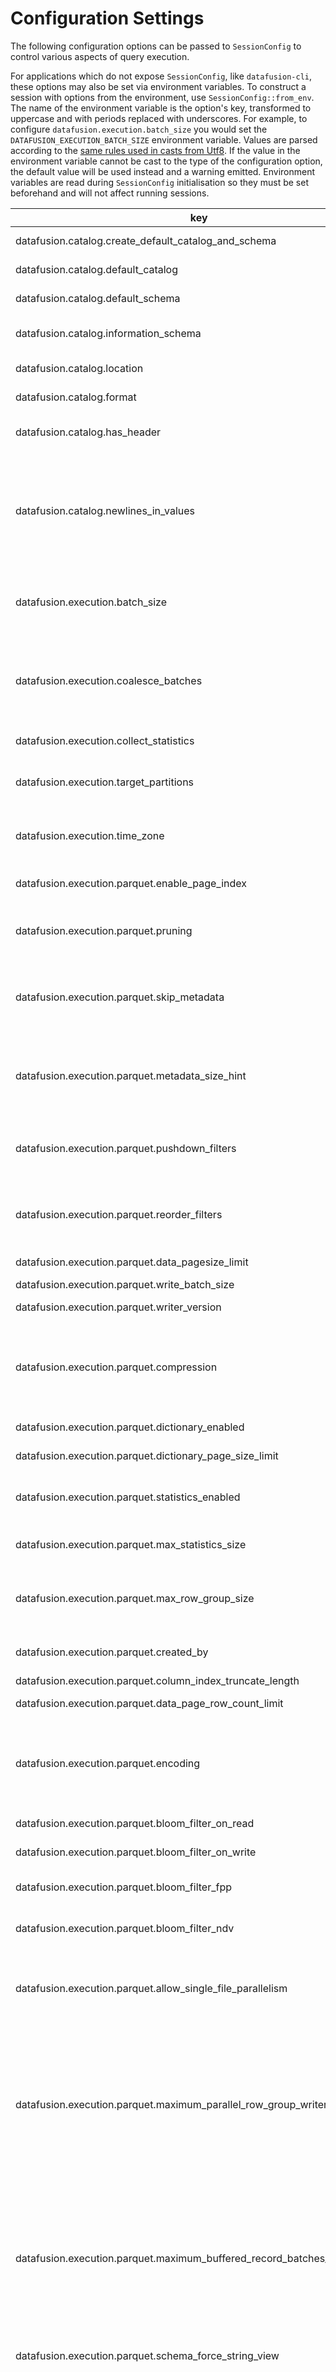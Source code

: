 <!---
  Licensed to the Apache Software Foundation (ASF) under one
  or more contributor license agreements.  See the NOTICE file
  distributed with this work for additional information
  regarding copyright ownership.  The ASF licenses this file
  to you under the Apache License, Version 2.0 (the
  "License"); you may not use this file except in compliance
  with the License.  You may obtain a copy of the License at

    http://www.apache.org/licenses/LICENSE-2.0

  Unless required by applicable law or agreed to in writing,
  software distributed under the License is distributed on an
  "AS IS" BASIS, WITHOUT WARRANTIES OR CONDITIONS OF ANY
  KIND, either express or implied.  See the License for the
  specific language governing permissions and limitations
  under the License.
-->

<!---
This file was generated by the dev/update_config_docs.sh script.
Do not edit it manually as changes will be overwritten.
Instead, edit dev/update_config_docs.sh or the docstrings in datafusion/core/src/config.rs.
-->

# Configuration Settings

The following configuration options can be passed to `SessionConfig` to control various aspects of query execution.

For applications which do not expose `SessionConfig`, like `datafusion-cli`, these options may also be set via environment variables.
To construct a session with options from the environment, use `SessionConfig::from_env`.
The name of the environment variable is the option's key, transformed to uppercase and with periods replaced with underscores.
For example, to configure `datafusion.execution.batch_size` you would set the `DATAFUSION_EXECUTION_BATCH_SIZE` environment variable.
Values are parsed according to the [same rules used in casts from Utf8](https://docs.rs/arrow/latest/arrow/compute/kernels/cast/fn.cast.html).
If the value in the environment variable cannot be cast to the type of the configuration option, the default value will be used instead and a warning emitted.
Environment variables are read during `SessionConfig` initialisation so they must be set beforehand and will not affect running sessions.

| key | default | description |
|-----|---------|-------------|
| datafusion.catalog.create_default_catalog_and_schema | true | Whether the default catalog and schema should be created automatically. |
| datafusion.catalog.default_catalog | datafusion | The default catalog name - this impacts what SQL queries use if not specified |
| datafusion.catalog.default_schema | public | The default schema name - this impacts what SQL queries use if not specified |
| datafusion.catalog.information_schema | false | Should DataFusion provide access to `information_schema` virtual tables for displaying schema information |
| datafusion.catalog.location | NULL | Location scanned to load tables for `default` schema |
| datafusion.catalog.format | NULL | Type of `TableProvider` to use when loading `default` schema |
| datafusion.catalog.has_header | true | Default value for `format.has_header` for `CREATE EXTERNAL TABLE` if not specified explicitly in the statement. |
| datafusion.catalog.newlines_in_values | false | Specifies whether newlines in (quoted) CSV values are supported. This is the default value for `format.newlines_in_values` for `CREATE EXTERNAL TABLE` if not specified explicitly in the statement. Parsing newlines in quoted values may be affected by execution behaviour such as parallel file scanning. Setting this to `true` ensures that newlines in values are parsed successfully, which may reduce performance. |
| datafusion.execution.batch_size | 8192 | Default batch size while creating new batches, it's especially useful for buffer-in-memory batches since creating tiny batches would result in too much metadata memory consumption |
| datafusion.execution.coalesce_batches | true | When set to true, record batches will be examined between each operator and small batches will be coalesced into larger batches. This is helpful when there are highly selective filters or joins that could produce tiny output batches. The target batch size is determined by the configuration setting |
| datafusion.execution.collect_statistics | false | Should DataFusion collect statistics after listing files |
| datafusion.execution.target_partitions | 0 | Number of partitions for query execution. Increasing partitions can increase concurrency. Defaults to the number of CPU cores on the system |
| datafusion.execution.time_zone | +00:00 | The default time zone Some functions, e.g. `EXTRACT(HOUR from SOME_TIME)`, shift the underlying datetime according to this time zone, and then extract the hour |
| datafusion.execution.parquet.enable_page_index | true | (reading) If true, reads the Parquet data page level metadata (the Page Index), if present, to reduce the I/O and number of rows decoded. |
| datafusion.execution.parquet.pruning | true | (reading) If true, the parquet reader attempts to skip entire row groups based on the predicate in the query and the metadata (min/max values) stored in the parquet file |
| datafusion.execution.parquet.skip_metadata | true | (reading) If true, the parquet reader skip the optional embedded metadata that may be in the file Schema. This setting can help avoid schema conflicts when querying multiple parquet files with schemas containing compatible types but different metadata |
| datafusion.execution.parquet.metadata_size_hint | NULL | (reading) If specified, the parquet reader will try and fetch the last `size_hint` bytes of the parquet file optimistically. If not specified, two reads are required: One read to fetch the 8-byte parquet footer and another to fetch the metadata length encoded in the footer |
| datafusion.execution.parquet.pushdown_filters | false | (reading) If true, filter expressions are be applied during the parquet decoding operation to reduce the number of rows decoded. This optimization is sometimes called "late materialization". |
| datafusion.execution.parquet.reorder_filters | false | (reading) If true, filter expressions evaluated during the parquet decoding operation will be reordered heuristically to minimize the cost of evaluation. If false, the filters are applied in the same order as written in the query |
| datafusion.execution.parquet.data_pagesize_limit | 1048576 | (writing) Sets best effort maximum size of data page in bytes |
| datafusion.execution.parquet.write_batch_size | 1024 | (writing) Sets write_batch_size in bytes |
| datafusion.execution.parquet.writer_version | 1.0 | (writing) Sets parquet writer version valid values are "1.0" and "2.0" |
| datafusion.execution.parquet.compression | zstd(3) | (writing) Sets default parquet compression codec. Valid values are: uncompressed, snappy, gzip(level), lzo, brotli(level), lz4, zstd(level), and lz4_raw. These values are not case sensitive. If NULL, uses default parquet writer setting Note that this default setting is not the same as the default parquet writer setting. |
| datafusion.execution.parquet.dictionary_enabled | true | (writing) Sets if dictionary encoding is enabled. If NULL, uses default parquet writer setting |
| datafusion.execution.parquet.dictionary_page_size_limit | 1048576 | (writing) Sets best effort maximum dictionary page size, in bytes |
| datafusion.execution.parquet.statistics_enabled | page | (writing) Sets if statistics are enabled for any column Valid values are: "none", "chunk", and "page" These values are not case sensitive. If NULL, uses default parquet writer setting |
| datafusion.execution.parquet.max_statistics_size | 4096 | (writing) Sets max statistics size for any column. If NULL, uses default parquet writer setting |
| datafusion.execution.parquet.max_row_group_size | 1048576 | (writing) Target maximum number of rows in each row group (defaults to 1M rows). Writing larger row groups requires more memory to write, but can get better compression and be faster to read. |
| datafusion.execution.parquet.created_by | datafusion version 41.0.0 | (writing) Sets "created by" property |
| datafusion.execution.parquet.column_index_truncate_length | 64 | (writing) Sets column index truncate length |
| datafusion.execution.parquet.data_page_row_count_limit | 20000 | (writing) Sets best effort maximum number of rows in data page |
| datafusion.execution.parquet.encoding | NULL | (writing)  Sets default encoding for any column. Valid values are: plain, plain_dictionary, rle, bit_packed, delta_binary_packed, delta_length_byte_array, delta_byte_array, rle_dictionary, and byte_stream_split. These values are not case sensitive. If NULL, uses default parquet writer setting |
| datafusion.execution.parquet.bloom_filter_on_read | true | (writing) Use any available bloom filters when reading parquet files |
| datafusion.execution.parquet.bloom_filter_on_write | false | (writing) Write bloom filters for all columns when creating parquet files |
| datafusion.execution.parquet.bloom_filter_fpp | NULL | (writing) Sets bloom filter false positive probability. If NULL, uses default parquet writer setting |
| datafusion.execution.parquet.bloom_filter_ndv | NULL | (writing) Sets bloom filter number of distinct values. If NULL, uses default parquet writer setting |
| datafusion.execution.parquet.allow_single_file_parallelism | true | (writing) Controls whether DataFusion will attempt to speed up writing parquet files by serializing them in parallel. Each column in each row group in each output file are serialized in parallel leveraging a maximum possible core count of n_files*n_row_groups*n_columns. |
| datafusion.execution.parquet.maximum_parallel_row_group_writers | 1 | (writing) By default parallel parquet writer is tuned for minimum memory usage in a streaming execution plan. You may see a performance benefit when writing large parquet files by increasing maximum_parallel_row_group_writers and maximum_buffered_record_batches_per_stream if your system has idle cores and can tolerate additional memory usage. Boosting these values is likely worthwhile when writing out already in-memory data, such as from a cached data frame. |
| datafusion.execution.parquet.maximum_buffered_record_batches_per_stream | 2 | (writing) By default parallel parquet writer is tuned for minimum memory usage in a streaming execution plan. You may see a performance benefit when writing large parquet files by increasing maximum_parallel_row_group_writers and maximum_buffered_record_batches_per_stream if your system has idle cores and can tolerate additional memory usage. Boosting these values is likely worthwhile when writing out already in-memory data, such as from a cached data frame. |
| datafusion.execution.parquet.schema_force_string_view | false | (reading) If true, parquet reader will read columns of `Utf8/Utf8Large` with `Utf8View`, and `Binary/BinaryLarge` with `BinaryView`. |
| datafusion.execution.aggregate.scalar_update_factor | 10 | Specifies the threshold for using `ScalarValue`s to update accumulators during high-cardinality aggregations for each input batch. The aggregation is considered high-cardinality if the number of affected groups is greater than or equal to `batch_size / scalar_update_factor`. In such cases, `ScalarValue`s are utilized for updating accumulators, rather than the default batch-slice approach. This can lead to performance improvements. By adjusting the `scalar_update_factor`, you can balance the trade-off between more efficient accumulator updates and the number of groups affected. |
| datafusion.execution.planning_concurrency | 0 | Fan-out during initial physical planning. This is mostly use to plan `UNION` children in parallel. Defaults to the number of CPU cores on the system |
| datafusion.execution.sort_spill_reservation_bytes | 10485760 | Specifies the reserved memory for each spillable sort operation to facilitate an in-memory merge. When a sort operation spills to disk, the in-memory data must be sorted and merged before being written to a file. This setting reserves a specific amount of memory for that in-memory sort/merge process. Note: This setting is irrelevant if the sort operation cannot spill (i.e., if there's no `DiskManager` configured). |
| datafusion.execution.sort_in_place_threshold_bytes | 1048576 | When sorting, below what size should data be concatenated and sorted in a single RecordBatch rather than sorted in batches and merged. |
| datafusion.execution.meta_fetch_concurrency | 32 | Number of files to read in parallel when inferring schema and statistics |
| datafusion.execution.minimum_parallel_output_files | 4 | Guarantees a minimum level of output files running in parallel. RecordBatches will be distributed in round robin fashion to each parallel writer. Each writer is closed and a new file opened once soft_max_rows_per_output_file is reached. |
| datafusion.execution.soft_max_rows_per_output_file | 50000000 | Target number of rows in output files when writing multiple. This is a soft max, so it can be exceeded slightly. There also will be one file smaller than the limit if the total number of rows written is not roughly divisible by the soft max |
| datafusion.execution.max_buffered_batches_per_output_file | 2 | This is the maximum number of RecordBatches buffered for each output file being worked. Higher values can potentially give faster write performance at the cost of higher peak memory consumption |
| datafusion.execution.listing_table_ignore_subdirectory | true | Should sub directories be ignored when scanning directories for data files. Defaults to true (ignores subdirectories), consistent with Hive. Note that this setting does not affect reading partitioned tables (e.g. `/table/year=2021/month=01/data.parquet`). |
| datafusion.execution.enable_recursive_ctes | true | Should DataFusion support recursive CTEs |
| datafusion.execution.split_file_groups_by_statistics | false | Attempt to eliminate sorts by packing & sorting files with non-overlapping statistics into the same file groups. Currently experimental |
| datafusion.execution.keep_partition_by_columns | false | Should DataFusion keep the columns used for partition_by in the output RecordBatches |
| datafusion.execution.skip_partial_aggregation_probe_ratio_threshold | 0.8 | Aggregation ratio (number of distinct groups / number of input rows) threshold for skipping partial aggregation. If the value is greater then partial aggregation will skip aggregation for further input |
| datafusion.execution.skip_partial_aggregation_probe_rows_threshold | 100000 | Number of input rows partial aggregation partition should process, before aggregation ratio check and trying to switch to skipping aggregation mode |
| datafusion.execution.use_row_number_estimates_to_optimize_partitioning | false | Should DataFusion use row number estimates at the input to decide whether increasing parallelism is beneficial or not. By default, only exact row numbers (not estimates) are used for this decision. Setting this flag to `true` will likely produce better plans. if the source of statistics is accurate. We plan to make this the default in the future. |
| datafusion.execution.enable_aggregation_group_states_blocked_approach | false | Should DataFusion use the the blocked approach to manage the groups values and their related states in accumulators. By default, the single approach will be used, and such group values and states will be managed using a single big block(can think a `Vec`), obviously as the block growing up, many copies will be triggered and finally get a bad performance. If setting this flag to `true`, the blocked approach will be used. We will allocate the `block size` capacity for block first, and when we found the block has been filled to `block size` limit, we will allocate next block rather than growing current block and copying the data. This approach can eliminate all unnecessary copies and get a good performance finally. We plan to make this the default in the future when tests are enough. |
| datafusion.optimizer.enable_distinct_aggregation_soft_limit | true | When set to true, the optimizer will push a limit operation into grouped aggregations which have no aggregate expressions, as a soft limit, emitting groups once the limit is reached, before all rows in the group are read. |
| datafusion.optimizer.enable_round_robin_repartition | true | When set to true, the physical plan optimizer will try to add round robin repartitioning to increase parallelism to leverage more CPU cores |
| datafusion.optimizer.enable_topk_aggregation | true | When set to true, the optimizer will attempt to perform limit operations during aggregations, if possible |
| datafusion.optimizer.filter_null_join_keys | false | When set to true, the optimizer will insert filters before a join between a nullable and non-nullable column to filter out nulls on the nullable side. This filter can add additional overhead when the file format does not fully support predicate push down. |
| datafusion.optimizer.repartition_aggregations | true | Should DataFusion repartition data using the aggregate keys to execute aggregates in parallel using the provided `target_partitions` level |
| datafusion.optimizer.repartition_file_min_size | 10485760 | Minimum total files size in bytes to perform file scan repartitioning. |
| datafusion.optimizer.repartition_joins | true | Should DataFusion repartition data using the join keys to execute joins in parallel using the provided `target_partitions` level |
| datafusion.optimizer.allow_symmetric_joins_without_pruning | true | Should DataFusion allow symmetric hash joins for unbounded data sources even when its inputs do not have any ordering or filtering If the flag is not enabled, the SymmetricHashJoin operator will be unable to prune its internal buffers, resulting in certain join types - such as Full, Left, LeftAnti, LeftSemi, Right, RightAnti, and RightSemi - being produced only at the end of the execution. This is not typical in stream processing. Additionally, without proper design for long runner execution, all types of joins may encounter out-of-memory errors. |
| datafusion.optimizer.repartition_file_scans | true | When set to `true`, file groups will be repartitioned to achieve maximum parallelism. Currently Parquet and CSV formats are supported. If set to `true`, all files will be repartitioned evenly (i.e., a single large file might be partitioned into smaller chunks) for parallel scanning. If set to `false`, different files will be read in parallel, but repartitioning won't happen within a single file. |
| datafusion.optimizer.repartition_windows | true | Should DataFusion repartition data using the partitions keys to execute window functions in parallel using the provided `target_partitions` level |
| datafusion.optimizer.repartition_sorts | true | Should DataFusion execute sorts in a per-partition fashion and merge afterwards instead of coalescing first and sorting globally. With this flag is enabled, plans in the form below ```text      "SortExec: [a@0 ASC]",      "  CoalescePartitionsExec",      "    RepartitionExec: partitioning=RoundRobinBatch(8), input_partitions=1", ``` would turn into the plan below which performs better in multithreaded environments ```text      "SortPreservingMergeExec: [a@0 ASC]",      "  SortExec: [a@0 ASC]",      "    RepartitionExec: partitioning=RoundRobinBatch(8), input_partitions=1", ``` |
| datafusion.optimizer.prefer_existing_sort | false | When true, DataFusion will opportunistically remove sorts when the data is already sorted, (i.e. setting `preserve_order` to true on `RepartitionExec`  and using `SortPreservingMergeExec`) When false, DataFusion will maximize plan parallelism using `RepartitionExec` even if this requires subsequently resorting data using a `SortExec`. |
| datafusion.optimizer.skip_failed_rules | false | When set to true, the logical plan optimizer will produce warning messages if any optimization rules produce errors and then proceed to the next rule. When set to false, any rules that produce errors will cause the query to fail |
| datafusion.optimizer.max_passes | 3 | Number of times that the optimizer will attempt to optimize the plan |
| datafusion.optimizer.top_down_join_key_reordering | true | When set to true, the physical plan optimizer will run a top down process to reorder the join keys |
| datafusion.optimizer.prefer_hash_join | true | When set to true, the physical plan optimizer will prefer HashJoin over SortMergeJoin. HashJoin can work more efficiently than SortMergeJoin but consumes more memory |
| datafusion.optimizer.hash_join_single_partition_threshold | 1048576 | The maximum estimated size in bytes for one input side of a HashJoin will be collected into a single partition |
| datafusion.optimizer.hash_join_single_partition_threshold_rows | 131072 | The maximum estimated size in rows for one input side of a HashJoin will be collected into a single partition |
| datafusion.optimizer.default_filter_selectivity | 20 | The default filter selectivity used by Filter Statistics when an exact selectivity cannot be determined. Valid values are between 0 (no selectivity) and 100 (all rows are selected). |
| datafusion.optimizer.prefer_existing_union | false | When set to true, the optimizer will not attempt to convert Union to Interleave |
| datafusion.explain.logical_plan_only | false | When set to true, the explain statement will only print logical plans |
| datafusion.explain.physical_plan_only | false | When set to true, the explain statement will only print physical plans |
| datafusion.explain.show_statistics | false | When set to true, the explain statement will print operator statistics for physical plans |
| datafusion.explain.show_sizes | true | When set to true, the explain statement will print the partition sizes |
| datafusion.explain.show_schema | false | When set to true, the explain statement will print schema information |
| datafusion.sql_parser.parse_float_as_decimal | false | When set to true, SQL parser will parse float as decimal type |
| datafusion.sql_parser.enable_ident_normalization | true | When set to true, SQL parser will normalize ident (convert ident to lowercase when not quoted) |
| datafusion.sql_parser.enable_options_value_normalization | true | When set to true, SQL parser will normalize options value (convert value to lowercase) |
| datafusion.sql_parser.dialect | generic | Configure the SQL dialect used by DataFusion's parser; supported values include: Generic, MySQL, PostgreSQL, Hive, SQLite, Snowflake, Redshift, MsSQL, ClickHouse, BigQuery, and Ansi. |
| datafusion.sql_parser.support_varchar_with_length | true | If true, permit lengths for `VARCHAR` such as `VARCHAR(20)`, but ignore the length. If false, error if a `VARCHAR` with a length is specified. The Arrow type system does not have a notion of maximum string length and thus DataFusion can not enforce such limits. |

